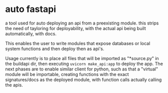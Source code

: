 # auto fastapi

a tool used for auto deploying an api from a preexisting module.
this strips the need of tayloring for deployability, with the actual api being built automatically, with docs. 

This enables the user to write modules that expose databases or local system functions and then deploy then as api's. 

Usage currently is to place all files that will be imported as "*source.py" in the buildapi dir, then executing `uvicorn make_api:app` to deploy the app.
The next phases are to enable similar client for python, such as that a "virtual" module will be importable, creating functions with the exact signatures/docs as the deployed module, with function calls actually calling the apis. 

